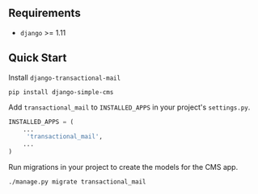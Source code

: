 ## Requirements
* `django` >= 1.11

## Quick Start
Install `django-transactional-mail`
```
pip install django-simple-cms
```
Add `transactional_mail` to `INSTALLED_APPS` in your project's `settings.py`.

```python
INSTALLED_APPS = (
    ...
     'transactional_mail',
    ...
)
```

Run migrations in your project to create the models for the CMS app.

```
./manage.py migrate transactional_mail
```
